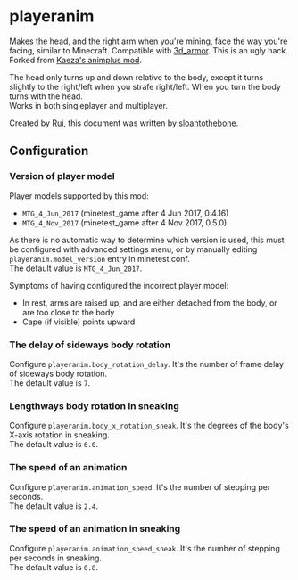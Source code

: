 # playeranim

Makes the head, and the right arm when you're mining, face the way you're facing, similar to Minecraft. Compatible with [3d_armor](https://github.com/stujones11/minetest-3d_armor). This is an ugly hack. Forked from [Kaeza's animplus mod](https://github.com/kaeza/minetest-animplus).

The head only turns up and down relative to the body, except it turns slightly to the right/left when you strafe right/left. When you turn the body turns with the head.  
Works in both singleplayer and multiplayer.

Created by [Rui](https://github.com/Rui-Minetest), this document was written by [sloantothebone](https://github.com/sloantothebone).

## Configuration

### Version of player model

Player models supported by this mod:
- `MTG_4_Jun_2017` (minetest_game after 4 Jun 2017, 0.4.16)
- `MTG_4_Nov_2017` (minetest_game after 4 Nov 2017, 0.5.0)

As there is no automatic way to determine which version is used, this must be configured with advanced settings menu, or by manually editing `playeranim.model_version` entry in minetest.conf.  
The default value is `MTG_4_Jun_2017`.

Symptoms of having configured the incorrect player model:
- In rest, arms are raised up, and are either detached from the body, or are too close to the body
- Cape (if visible) points upward

### The delay of sideways body rotation

Configure `playeranim.body_rotation_delay`.
It's the number of frame delay of sideways body rotation.  
The default value is `7`.

### Lengthways body rotation in sneaking

Configure `playeranim.body_x_rotation_sneak`.
It's the degrees of the body's X-axis rotation in sneaking.  
The default value is `6.0`.

### The speed of an animation

Configure `playeranim.animation_speed`.
It's the number of stepping per seconds.  
The default value is `2.4`.

### The speed of an animation in sneaking

Configure `playeranim.animation_speed_sneak`.
It's the number of stepping per seconds in sneaking.  
The default value is `0.8`.
